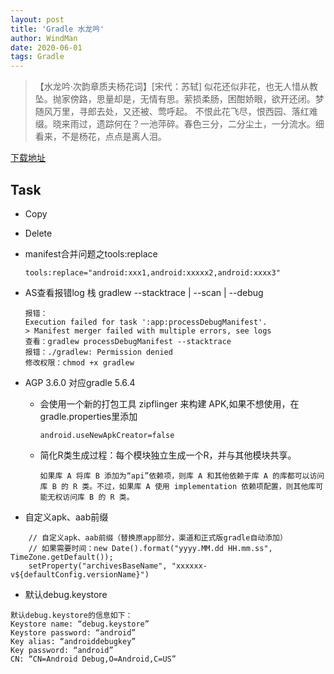 ```yaml
---
layout: post
title: 'Gradle 水龙吟'
author: WindMan
date: 2020-06-01
tags: Gradle 
---
```

> 【水龙吟·次韵章质夫杨花词】[宋代：苏轼]
似花还似非花，也无人惜从教坠。抛家傍路，思量却是，无情有思。萦损柔肠，困酣娇眼，欲开还闭。梦随风万里，寻郎去处，又还被、莺呼起。
不恨此花飞尽，恨西园、落红难缀。晓来雨过，遗踪何在？一池萍碎。春色三分，二分尘土，一分流水。细看来，不是杨花，点点是离人泪。

[下载地址](https://services.gradle.org/)
## Task
+ Copy
+ Delete



+ manifest合并问题之tools:replace

  ```
  tools:replace="android:xxx1,android:xxxxx2,android:xxxx3"
  ```

+ AS查看报错log 栈 gradlew  <task> --stacktrace | --scan | --debug

  ```
  报错：
  Execution failed for task ':app:processDebugManifest'.
  > Manifest merger failed with multiple errors, see logs
  查看：gradlew processDebugManifest --stacktrace
  报错：./gradlew: Permission denied
  修改权限：chmod +x gradlew
  ```
+ AGP 3.6.0 对应gradle 5.6.4

  - 会使用一个新的打包工具 zipflinger 来构建 APK,如果不想使用，在gradle.properties里添加

    ```
    android.useNewApkCreator=false
    ```

  - 简化R类生成过程：每个模块独立生成一个R，并与其他模块共享。

    ```
    如果库 A 将库 B 添加为“api”依赖项，则库 A 和其他依赖于库 A 的库都可以访问库 B 的 R 类。不过，如果库 A 使用 implementation 依赖项配置，则其他库可能无权访问库 B 的 R 类。
    ```

+ 自定义apk、aab前缀
```
    // 自定义apk、aab前缀（替换原app部分，渠道和正式版gradle自动添加）
    // 如果需要时间：new Date().format("yyyy.MM.dd HH.mm.ss", TimeZone.getDefault());
    setProperty("archivesBaseName", "xxxxxx-v${defaultConfig.versionName}")
```

+ 默认debug.keystore

```
默认debug.keystore的信息如下：
Keystore name: “debug.keystore”
Keystore password: “android”
Key alias: “androiddebugkey”
Key password: “android”
CN: “CN=Android Debug,O=Android,C=US”
```













